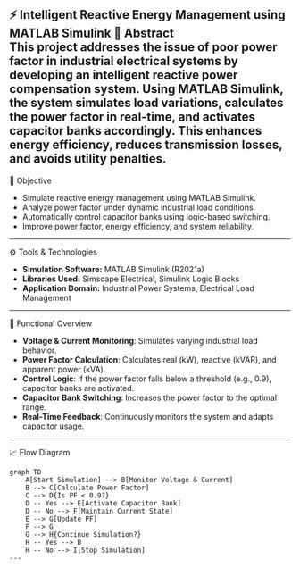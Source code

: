⚡ Intelligent Reactive Energy Management using MATLAB Simulink
📘 Abstract  
This project addresses the issue of poor power factor in industrial electrical systems by developing an intelligent reactive power compensation system. Using MATLAB Simulink, the system simulates load variations, calculates the power factor in real-time, and activates capacitor banks accordingly. This enhances energy efficiency, reduces transmission losses, and avoids utility penalties.
---
🎯 Objective  
- Simulate reactive energy management using MATLAB Simulink.  
- Analyze power factor under dynamic industrial load conditions.  
- Automatically control capacitor banks using logic-based switching.  
- Improve power factor, energy efficiency, and system reliability.
---
⚙️ Tools & Technologies  
- **Simulation Software:** MATLAB Simulink (R2021a)  
- **Libraries Used:** Simscape Electrical, Simulink Logic Blocks  
- **Application Domain:** Industrial Power Systems, Electrical Load Management
---
🧠 Functional Overview  
- **Voltage & Current Monitoring**: Simulates varying industrial load behavior.  
- **Power Factor Calculation**: Calculates real (kW), reactive (kVAR), and apparent power (kVA).  
- **Control Logic**: If the power factor falls below a threshold (e.g., 0.9), capacitor banks are activated.  
- **Capacitor Bank Switching**: Increases the power factor to the optimal range.  
- **Real-Time Feedback**: Continuously monitors the system and adapts capacitor usage.
---
📈 Flow Diagram  
```mermaid
graph TD
    A[Start Simulation] --> B[Monitor Voltage & Current]
    B --> C[Calculate Power Factor]
    C --> D{Is PF < 0.9?}
    D -- Yes --> E[Activate Capacitor Bank]
    D -- No --> F[Maintain Current State]
    E --> G[Update PF]
    F --> G
    G --> H{Continue Simulation?}
    H -- Yes --> B
    H -- No --> I[Stop Simulation]
---
